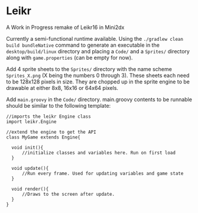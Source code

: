 # Leikr
A Work in Progress remake of Leikr16 in Mini2dx

Currently a semi-functional runtime available.
Using the `./gradlew clean build bundleNative` command to generate an executable in the `desktop/build/linux` directory and placing a `Code/` and a `Sprites/` directory along with `game.properties` (can be empty for now).

Add 4 sprite sheets to the `Sprites/` directory with the name scheme `Sprites_X.png` (X being the numbers 0 through 3). These sheets each need to be 128x128 pixels in size. They are chopped up in the sprite engine to be drawable at either 8x8, 16x16 or 64x64 pixels.

Add `main.groovy` in the `Code/` directory. 
main.groovy contents to be runnable should be similar to the following template:

```
//imports the leikr Engine class
import leikr.Engine

//extend the engine to get the API 
class MyGame extends Engine{

  void init(){
      //initialize classes and variables here. Run on first load
  }
  
  void update(){
      //Run every frame. Used for updating variables and game state
  }
  
  void render(){
      //Draws to the screen after update.
  }
}

```
